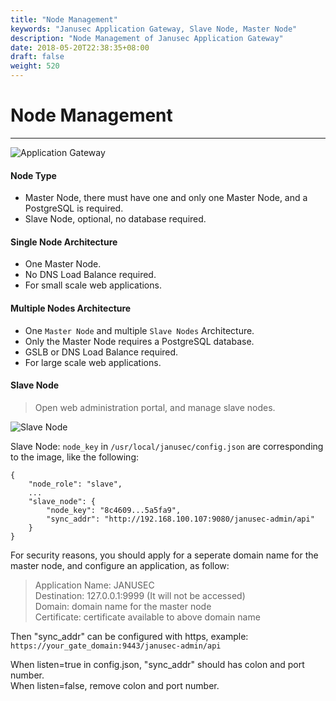```yaml
---
title: "Node Management"
keywords: "Janusec Application Gateway, Slave Node, Master Node"
description: "Node Management of Janusec Application Gateway"
date: 2018-05-20T22:38:35+08:00
draft: false
weight: 520
---
```


# Node Management  
----
![Application Gateway](/images/gateway2.png "Janusec Application Gateway Nodes")  
#### Node Type
* Master Node, there must have one and only one Master Node, and a PostgreSQL is required.  
* Slave Node, optional, no database required.

#### Single Node Architecture  
* One Master Node.  
* No DNS Load Balance required.   
* For small scale web applications.   

#### Multiple Nodes Architecture  
* One `Master Node` and multiple `Slave Nodes` Architecture.   
* Only the Master Node requires a PostgreSQL database. 
* GSLB or DNS Load Balance required.   
* For large scale web applications.   
 

#### Slave Node   
> Open web administration portal, and manage slave nodes.   

![Slave Node](/images/node1.png "Slave Node of Janusec Application Gateway")  

Slave Node: `node_key` in `/usr/local/janusec/config.json` are corresponding to the image, like the following:    

```
{
	"node_role": "slave",
	...
	"slave_node": {		
		"node_key": "8c4609...5a5fa9",
		"sync_addr": "http://192.168.100.107:9080/janusec-admin/api"
	}	
}
```

For security reasons, you should apply for a seperate domain name for the master node, and configure an application, as follow:  

> Application Name: JANUSEC  
> Destination: 127.0.0.1:9999 (It will not be accessed)  
> Domain: domain name for the master node    
> Certificate: certificate available to above domain name  

Then "sync_addr" can be configured with https, example: `https://your_gate_domain:9443/janusec-admin/api`   

When listen=true in config.json, "sync_addr" should has colon and port number.    
When listen=false, remove colon and port number.   
